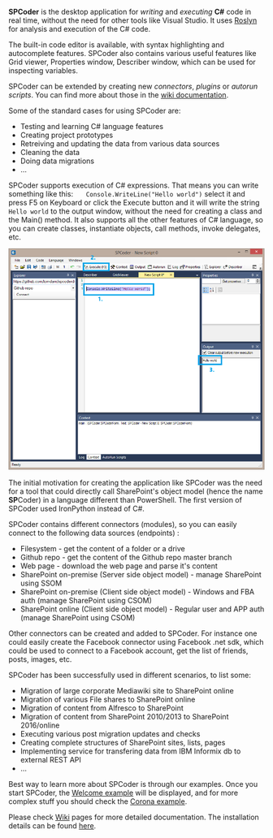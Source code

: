 **SPCoder** is the desktop application for _writing_ and _executing_ **C#** code in real time, without the need for other tools like Visual Studio. It uses [Roslyn](https://github.com/dotnet/roslyn) for analysis and execution of the C# code.

The built-in code editor is available, with syntax highlighting and autocomplete features.
SPCoder also contains various useful features like Grid viewer, Properties window, Describer window, which can be used for inspecting variables.

SPCoder can be extended by creating new _connectors_, _plugins_ or _autorun scripts_. You can find more about those in the [wiki documentation](https://github.com/tomdam/spcoder/wiki).

Some of the standard cases for using SPCoder are:
* 	Testing and learning C# language features
* 	Creating project prototypes
* 	Retreiving and updating the data from various data sources
* 	Cleaning the data
* 	Doing data migrations
* 	...

SPCoder supports execution of C# expressions. 
That means you can write something like this: 
`	Console.WriteLine("Hello world")`
select it and press F5 on Keyboard or click the Execute button and it will write the string `Hello world` to the output window, without the need for creating a class and the Main() method.
It also supports all the other features of C# language, so you can create classes, instantiate objects, call methods, invoke delegates, etc.

![](https://github.com/tomdam/spcoderdocs/blob/master/imgs/main0.PNG)


The initial motivation for creating the application like SPCoder was the need for a tool that could directly call SharePoint's object model (hence the name **SP**Coder) in a language different than PowerShell. The first version of SPCoder used IronPython instead of C#. 

SPCoder contains different connectors (modules), so you can easily connect to the following data sources (endpoints) :
* Filesystem - get the content of a folder or a drive
* Github repo - get the content of the Github repo master branch
* Web page - download the web page and parse it's content
* SharePoint on-premise (Server side object model) - manage SharePoint using SSOM
* SharePoint on-premise (Client side object model) - Windows and FBA auth (manage SharePoint using CSOM)
* SharePoint online (Client side object model) - Regular user and APP auth (manage SharePoint using CSOM)

Other connectors can be created and added to SPCoder. For instance one could easily create the Facebook connector using Facebook .net sdk, which could be used to connect to a Facebook account, get the list of friends, posts, images, etc.

SPCoder has been successfully used in different scenarios, to list some:
* Migration of large corporate Mediawiki site to SharePoint online
* Migration of various File shares to SharePoint online
* Migration of content from Alfresco to SharePoint
* Migration of content from SharePoint 2010/2013 to SharePoint 2016/online
* Executing various post migration updates and checks
* Creating complete structures of SharePoint sites, lists, pages
* Implementing service for transfering data from IBM Informix db to external REST API
* ...

Best way to learn more about SPCoder is through our examples. Once you start SPCoder, the [Welcome example](https://github.com/tomdam/spcoder/wiki/Welcome-example) will be displayed, and for more complex stuff you should check the [Corona example](https://github.com/tomdam/spcoder/wiki/Corona-example).

Please check [Wiki](https://github.com/tomdam/spcoder/wiki) pages for more detailed documentation. The installation details can be found [here](https://github.com/tomdam/spcoder/wiki/Installation).
